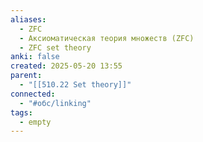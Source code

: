```yaml
---
aliases:
  - ZFC
  - Аксиоматическая теория множеств (ZFC)
  - ZFC set theory
anki: false
created: 2025-05-20 13:55
parent:
  - "[[510.22 Set theory]]"
connected:
  - "#обс/linking"
tags:
  - empty
---
```

